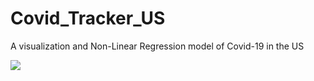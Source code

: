 # Covid_Tracker_US
A visualization and Non-Linear Regression model of Covid-19 in the US

![](covidcases2.gif)

